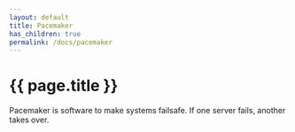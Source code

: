 ```yaml
---
layout: default
title: Pacemaker
has_children: true
permalink: /docs/pacemaker
---
```


# {{ page.title }}

Pacemaker is software to make systems failsafe.
If one server fails, another takes over.

